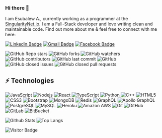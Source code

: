 ### Hi there 👋

I am Esubalew A., currently working as a programmer at the [SingularityNet.io](https://singularitynet.io/). I am a Full-Stack developer and love writing clean and maintainable code. Find out more about me & feel free to connect with me here:

[![Linkedin Badge](https://img.shields.io/badge/-esubalew--amenu-blue?style=flat-square&logo=Linkedin&logoColor=white&link=https://www.linkedin.com/in/esubalew-amenu/)](https://www.linkedin.com/in/esubalew-amenu/)
[![Gmail Badge](https://img.shields.io/badge/-esubalew.a2009%40gmail.com-c14438?style=flat-square&logo=Gmail&logoColor=white&link=mailto:esubalew.a2009@gmail.com)](mailto:esubalew.a2009@gmail.com)
[![Facebook Badge](https://img.shields.io/badge/esubalew.amenu-1877F2?style=flat-square&logo=facebook&logoColor=white&link=https://www.facebook.com/esubalew.amenu/)](https://www.facebook.com/esubalew.amenu/)

<img alt="GitHub Repo stars" src="https://img.shields.io/github/stars/esubalewamenu/beautify-github-profile?style=flat-square"> <img alt="GitHub forks" src="https://img.shields.io/github/forks/rzashakeri/beautify-github-profile?style=flat-square"> <img alt="GitHub watchers" src="https://img.shields.io/github/watchers/rzashakeri/beautify-github-profile?style=flat-square"> <img alt="GitHub contributors" src="https://img.shields.io/github/contributors/rzashakeri/beautify-github-profile?color=blue&style=flat-square"> <img alt="GitHub last commit" src="https://img.shields.io/github/last-commit/rzashakeri/beautify-github-profile?color=blue&style=flat-square"> <img alt="GitHub" src="https://img.shields.io/github/license/rzashakeri/beautify-github-profile?color=blue&style=flat-square"> <img alt="GitHub closed issues" src="https://img.shields.io/github/issues-closed/rzashakeri/beautify-github-profile?color=blue&style=flat-square"> <img alt="GitHub closed pull requests" src="https://img.shields.io/github/issues-pr-closed/rzashakeri/beautify-github-profile?color=blue&style=flat-square">


## ⚡ Technologies

![JavaScript](https://img.shields.io/badge/-JavaScript-black?style=flat-square&logo=javascript)
![Nodejs](https://img.shields.io/badge/-Nodejs-black?style=flat-square&logo=Node.js)
![React](https://img.shields.io/badge/-React-black?style=flat-square&logo=react)
![TypeScript](https://img.shields.io/badge/-TypeScript-007ACC?style=flat-square&logo=typescript)
![Python](https://img.shields.io/badge/-Python-black?style=flat-square&logo=Python)
![C++](https://img.shields.io/badge/-C++-00599C?style=flat-square&logo=c)
![HTML5](https://img.shields.io/badge/-HTML5-E34F26?style=flat-square&logo=html5&logoColor=white)
![CSS3](https://img.shields.io/badge/-CSS3-1572B6?style=flat-square&logo=css3)
![Bootstrap](https://img.shields.io/badge/-Bootstrap-563D7C?style=flat-square&logo=bootstrap)
![MongoDB](https://img.shields.io/badge/-MongoDB-black?style=flat-square&logo=mongodb)
![Redis](https://img.shields.io/badge/-Redis-black?style=flat-square&logo=Redis)
![GraphQL](https://img.shields.io/badge/-GraphQL-E10098?style=flat-square&logo=graphql)
![Apollo GraphQL](https://img.shields.io/badge/-Apollo%20GraphQL-311C87?style=flat-square&logo=apollo-graphql)
![PostgreSQL](https://img.shields.io/badge/-PostgreSQL-336791?style=flat-square&logo=postgresql)
![MySQL](https://img.shields.io/badge/-MySQL-black?style=flat-square&logo=mysql)
![Heroku](https://img.shields.io/badge/-Heroku-430098?style=flat-square&logo=heroku)
![Amazon AWS](https://img.shields.io/badge/Amazon%20AWS-232F3E?style=flat-square&logo=amazon-aws)
![Git](https://img.shields.io/badge/-Git-black?style=flat-square&logo=git)
![GitHub](https://img.shields.io/badge/-GitHub-181717?style=flat-square&logo=github)
![GitLab](https://img.shields.io/badge/-GitLab-FCA121?style=flat-square&logo=gitlab)
![BitBucket](https://img.shields.io/badge/-BitBucket-darkblue?style=flat-square&logo=bitbucket)

![Github Stats](https://github-readme-stats.vercel.app/api?username=ludehsar&count_private=true&show_icons=true&include_all_commits=true)
![Top Langs](https://github-readme-stats.vercel.app/api/top-langs/?username=ludehsar&hide=TeX&layout=compact)

![Visitor Badge](https://visitor-badge.laobi.icu/badge?page_id=ludehsar.ludehsar)

